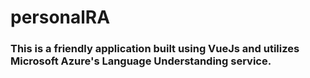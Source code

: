 # personalRA

### This is a friendly application built using VueJs and utilizes Microsoft Azure's Language Understanding service.


